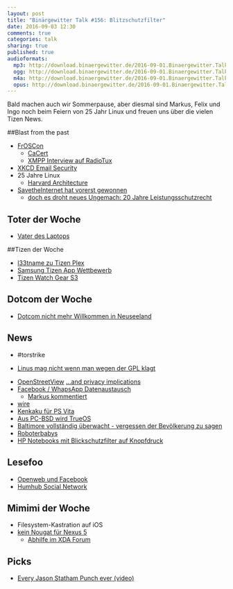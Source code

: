 ```yaml
---
layout: post
title: "Binärgewitter Talk #156: Blitzschutzfilter"
date: 2016-09-03 12:30
comments: true
categories: talk
sharing: true
published: true
audioformats:
  mp3: http://download.binaergewitter.de/2016-09-01.Binaergewitter.Talk.156.mp3
  ogg: http://download.binaergewitter.de/2016-09-01.Binaergewitter.Talk.156.ogg
  m4a: http://download.binaergewitter.de/2016-09-01.Binaergewitter.Talk.156.m4a
  opus: http://download.binaergewitter.de/2016-09-01.Binaergewitter.Talk.156.opus
---
```

Bald machen auch wir Sommerpause, aber diesmal sind Markus, Felix und Ingo noch beim Feiern von 25 Jahr Linux und freuen uns über die vielen Tizen News.

##Blast from the past
- [FrOSCon](https://www.froscon.de/ )
    * [CaCert](http://blog.cacert.org/2016/08/cacert-froscon-11/ )
    * [XMPP Interview auf RadioTux]( https://www.radiotux.de/index.php?/archives/8018-RadioTux-Sendung-August-2016.html )
- [XKCD Email Security]( https://xkcd.com/1181/ )
- 25 Jahre Linux
    * [Harvard Architecture]( https://en.wikipedia.org/wiki/Harvard_architecture )
- [SavetheInternet hat vorerst gewonnen](https://netzpolitik.org/2016/einsetzen-lohnt-sich-netzneutralitaet-in-der-eu-gesichert-ueberholspuren-werden-verboten/ )
    * [doch es droht neues Ungemach: 20 Jahre Leistungsschutzrecht](http://www.heise.de/newsticker/meldung/Neuer-Leak-EU-Kommission-plant-20-jaehriges-Leistungsschutzrecht-3310916.html)

## Toter der Woche
- [Vater des Laptops](https://hardware.slashdot.org/story/16/08/28/0456251/rip-john-ellenby-godfather-of-the-modern-laptop )

##Tizen der Woche
- [l33tname zu Tizen Plex](http://twitter.com/l33tname/status/769923455403843584 )
- [Samsung Tizen App Wettbewerb](http://www.pro-linux.de/news/1/23895/samsung-startet-app-wettbewerb-f%C3%BCr-tizen.html )
- [Tizen Watch Gear S3](http://www.heise.de/newsticker/meldung/Neue-Samsung-Smartwatches-Gear-S3-frontier-und-Gear-S3-classic-mit-Tizen-3308118.html )

## Dotcom der Woche
- [Dotcom nicht mehr Willkommen in Neuseeland](http://www.heise.de/newsticker/meldung/Kim-Dotcom-droht-Ende-der-Gastfreundschaft-in-Neuseeland-3306285.html )

## News

* #torstrike
- [Linus mag nicht wenn man wegen der GPL klagt](http://www.pro-linux.de/news/1/23904/torvalds-und-kroah-hartman-gegen-gpl-prozesse.html )
* [OpenStreetView](https://www.openstreetmap.org/user/mvexel/diary/39274) [...and privacy implications](https://karp.id.au/a/2016/08/23/privacy-implications-for-openstreetview/)
* [Facebook / WhapsApp Datenaustausch](http://www.heise.de/newsticker/meldung/WhatsApp-und-Facebook-werden-verzahnt-ein-wenig-3305057.html) 
  - [Markus kommentiert](https://www.mynethome.de/2016/08/26/facebook-verwertet-whatsapp-daten-zeit-umzusatteln/ )
* [wire](http://wire.com )
* [Kenkaku für PS Vita]( https://blog.xyz.is/2016/webkit-360.html )
* [Aus PC-BSD wird TrueOS](http://www.pro-linux.de/news/1/23920/pc-bsd-wird-zu-trueos.html )
* [Baltimore vollständig überwacht - vergessen der Bevölkerung zu sagen]( https://www.bloomberg.com/features/2016-baltimore-secret-surveillance/ )
* [Roboterbabys]( http://www.heise.de/newsticker/meldung/Roboterbabys-Hersteller-kritisiert-Studie-zu-Teenager-Schwangerschaften-3310886.html )
* [HP Notebooks mit Blickschutzfilter auf Knopfdruck]( http://www.heise.de/newsticker/meldung/Neue-HP-Notebooks-Blickschutzfilter-per-Knopfdruck-3304834.html )

## Lesefoo
- [Openweb und Facebook](https://www.theguardian.com/commentisfree/2016/aug/28/tim-berners-lee-open-web-mark-zuckerberg-facebook )
- [Humhub Social Network](https://www.humhub.org/de )

## Mimimi der Woche
* Filesystem-Kastration auf iOS
* [kein Nougat für Nexus 5]( http://arstechnica.com/gadgets/2016/08/android-nougat-drops-support-for-nexus-5-and-2013-nexus-7/ )
    * [Abhilfe im XDA Forum]( http://www.giga.de/hardware/nexus-5/news/nexus-5-und-nexus-7-2013-android-7.0-nougat-ist-da-mit-einem-haken/ )

## Picks
- [Every Jason Statham Punch ever (video)]( https://www.youtube.com/watch?v=6anGt4u2Aq0 )

